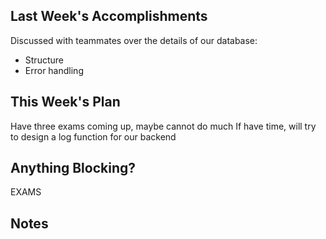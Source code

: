 ## Last Week's Accomplishments
Discussed with teammates over the details of our database:
- Structure
- Error handling

## This Week's Plan

Have three exams coming up, maybe cannot do much
If have time, will try to design a log function for our backend

## Anything Blocking?

EXAMS

## Notes


